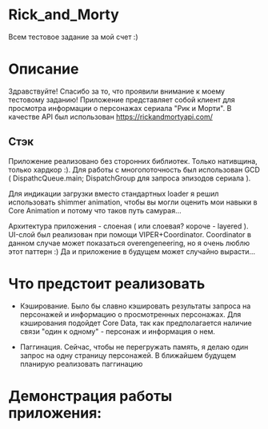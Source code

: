 # Rick_and_Morty
Всем тестовое задание за мой счет :)

# Описание
Здравствуйте! Спасибо за то, что проявили внимание к моему тестовому заданию! 
Приложение представляет собой клиент для просмотра информации о персонажах сериала "Рик и Морти". В качестве API был использован https://rickandmortyapi.com/

## Стэк 
Приложение реализовано без сторонних библиотек. Только нативщина, только хардкор :). Для работы с многопоточность был использован GCD ( DispathcQueue.main; DispatchGroup для запроса эпизодов сериала ). 

Для индикации загрузки вместо стандартных loader я решил использовать shimmer animation, чтобы вы могли оценить мои навыки в Core Animation и потому что таков путь самурая...


Архитектура приложения - слоеная ( или слоевая? короче - layered ). UI-слой был реализован при помощи VIPER+Coordinator. Coordinator в данном случае может показаться overengeneering, но я очень люблю этот паттерн :) Да и приложение в будущем может случайно вырасти...

# Что предстоит реализовать 
- Кэширование. Было бы славно кэшировать результаты запроса на персонажей и информацию о просмотренных персонажах. Для кэширования подойдет Core Data, так как предполагается наличие связи "один к одному" - персонаж и информация о нем.




- Паггинация. Сейчас, чтобы не перегружать память, я делаю один запрос на одну страницу персонажей. В ближайшем будущем планирую реализовать паггинацию

# Демонстрация работы приложения: 

